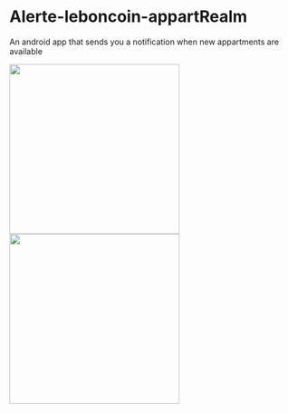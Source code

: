 # Alerte-leboncoin-appartRealm
An android app that sends you a notification when new appartments are available 

<img src="https://github.com/jdagnogo/Alerte-leboncoin-appartRealm/blob/master/Screenshot_2017-06-06-16-40-24%5B1%5D.png" width="300" style=" float : left;">
<img src="https://github.com/jdagnogo/Alerte-leboncoin-appartRealm/blob/master/Screenshot_2017-06-06-16-40-50%5B1%5D.png" width="300" style=" float : left;">

